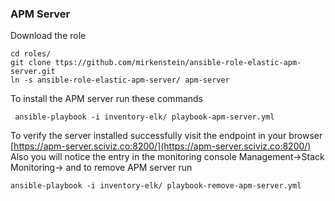 ### APM Server

Download the role

```shell
cd roles/
git clone ttps://github.com/mirkenstein/ansible-role-elastic-apm-server.git
ln -s ansible-role-elastic-apm-server/ apm-server
```

To install the APM server run these commands
```shell
 ansible-playbook -i inventory-elk/ playbook-apm-server.yml 
```

To verify the server installed successfully visit the endpoint in your browser
[https://apm-server.sciviz.co:8200/](https://apm-server.sciviz.co:8200/)
Also  you will notice the entry in the monitoring console
Management->Stack Monitoring-> 
and to remove APM server run
```shell
ansible-playbook -i inventory-elk/ playbook-remove-apm-server.yml
```
